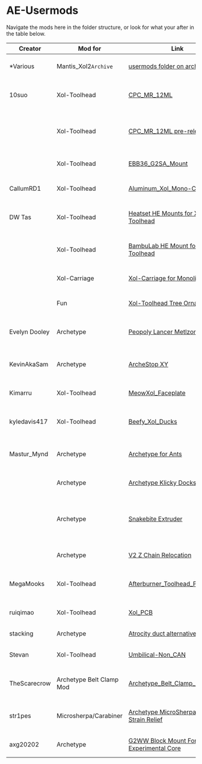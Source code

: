 # AE-Usermods
Navigate the mods here in the folder structure, or look for what your after in the table below.

| Creator | Mod for | Link | Description |
| --- | --- | --- | --- |
| *Various | Mantis_Xol2`Archive` | [usermods folder on archived repo](https://github.com/Armchair-Engineering/Mantis-Xol/tree/main/usermods) | Just a link to the old mods so they don't get forgotten. |
| 10suo | Xol-Toolhead | [CPC_MR_12ML](Xol-Toolhead/CPC_MR_12ML) | Carriage and belt clip adapted to the non MGN12H size of CPC MR 12ML rails |
| | Xol-Toolhead | [CPC_MR_12ML pre-release](Xol-Toolhead/CPC_MR_12ML/pre-release) | Carriage and belt clip adapted to the non MGN12H size of CPC MR 12ML rails for Xol pre-release clips |
| | Xol-Toolhead | [EBB36_G2SA_Mount](Xol-Toolhead/EBB36_G2SA_Mount) | Mount for EBB36 CAN board on G2SA extruder |
| CallumRD1 | Xol-Toolhead | [Aluminum_Xol_Mono-Carriage](Xol-Toolhead/Aluminum_Xol_Mono-Carriage) | Xol Aluminum mono-carriage for MGN12H rails and 6mm Belts |
| DW Tas | Xol-Toolhead | [Heatset HE Mounts for Xol Toolhead](Xol-Toolhead/Heatset_Xol_HE_Mount) | Hotend mounts for Xol-Toolhead that use M2.5 heatsets instead of screws into plastic |
| | Xol-Toolhead | [BambuLab HE Mount for Xol Toolhead](Xol-Toolhead/BambuLab_Xol_HE_Mount) | Hotend mount for BambuLab hotends to work with pre-release Xol |
| | Xol-Carriage | [Xol-Carriage for Monolith Gantry](Xol-Toolhead/Monolith_Xol-Carriage) | Xol-Carriage with different belt system for Monolith Gantry |
| | Fun | [Xol-Toolhead Tree Ornament](Xol-Toolhead/Xol-Extras/Ornaments/) | A mini Xol-Toolhead to hang on your tree for the holiday season |
| Evelyn Dooley | Archetype | [Peopoly Lancer Metlzone Mount](Archetype/Peopoly_Lancer_Meltzone_Mount/) | Hotend + extruder mount for the Peopoly Lancer Melt Zone long hot end. |
| KevinAkaSam | Archetype | [ArcheStop XY](Archetype\ArcheStop_XY) | Endstop Mount for your Archetype giving you Endstops in X and Y without reprinting |
| Kimarru | Xol-Toolhead | [MeowXol_Faceplate](Xol-Toolhead/MeowXol_Faceplate) | Faceplate for Xol-Toolhead that has cat ears and a paw logo |
| kyledavis417 | Xol-Toolhead | [Beefy_Xol_Ducks](Xol-Toolhead/Beefy_Xol_Ducks/) | Ducts for the xol toolhead with stronger walls and various tweaks |
| Mastur_Mynd | Archetype | [Archetype for Ants](Archetype/Archetype_For_Ants) | MGN9H X carriage and belt clips altered to fit most [Printers for Ants](https://3dprintersforants.com/) |
| | Archetype | [Archetype Klicky Docks](Archetype/Klicky_Dock_Arms) | Purpose build Klicky arms for all Archetype sizes |
| | Archetype | [Snakebite Extruder](Archetype/Snakebite_Extruder-Shepherd_Mod) | A slight change to the Shepherd Extruder by Takti, using a 683 / MR73 bearing instead of a second filament drive gear |
| | Archetype | [V2 Z Chain Relocation](Archetype/V2_Z_Chain_Relocation) | Gets the Z chain out of the way of your extruders! |
| MegaMooks | Xol-Toolhead | [Afterburner_Toolhead_PCB_Mount](Xol-Toolhead/Afterburner_Toolhead_PCB_Mount) | A Mount for the Hartk afterburner PCB to use with Xol-Toolhead on Xol-Carriage |
| ruiqimao | Xol-Toolhead | [Xol_PCB](Xol-Toolhead/Xol_PCB) | Carabiner-compatible toolhead PCB for Xol-Toolhead |
| stacking | Archetype | [Atrocity duct alternative](Archetype\Atrocity_Duct_Alternative) | Different duct for atrocity
| Stevan | Xol-Toolhead | [Umbilical-Non_CAN](Xol-Toolhead/Umbilical-Non_CAN) | Umbilical mounts for Xol-Toolhead - PG7, PG9 |
| TheScarecrow | Archetype Belt Clamp Mod | [Archetype_Belt_Clamp_Mod](Archetype/Archetype_Belt_Clamp_Mod) | Rail Mount mod for Stock and Monolith belt paths and stronger belt tensions |
| str1pes | Microsherpa/Carabiner | [Archetype MicroSherpa/Carabiner Strain Relief](Archetype/MicroSherp_Carabiner_Strain_Relief) | Strain relief that fits onto the existing Microsherpa/Carabiner mount |
| axg20202 | Archetype | [G2WW Block Mount For Experimental Core](Archetype/G2WW_Extruder_Block_Experimental_Core/) | Experimental Core extruder mount for the Galileo2 Wristwatch |